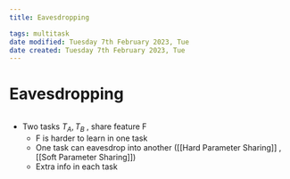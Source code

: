 ```yaml
---
title: Eavesdropping

tags: multitask   
date modified: Tuesday 7th February 2023, Tue
date created: Tuesday 7th February 2023, Tue
---
```


# Eavesdropping
```toc
```

- Two tasks $T_{A}, T_{B}$ , share feature F
	- F is harder to learn in one task
	- One task can eavesdrop into another ([[Hard Parameter Sharing]] , [[Soft Parameter Sharing]])
	- Extra info in each task



